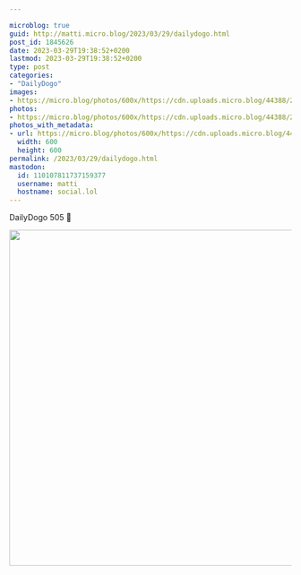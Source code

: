```yaml
---

microblog: true
guid: http://matti.micro.blog/2023/03/29/dailydogo.html
post_id: 1845626
date: 2023-03-29T19:38:52+0200
lastmod: 2023-03-29T19:38:52+0200
type: post
categories:
- "DailyDogo"
images:
- https://micro.blog/photos/600x/https://cdn.uploads.micro.blog/44388/2023/69a92cee97.jpg
photos:
- https://micro.blog/photos/600x/https://cdn.uploads.micro.blog/44388/2023/69a92cee97.jpg
photos_with_metadata:
- url: https://micro.blog/photos/600x/https://cdn.uploads.micro.blog/44388/2023/69a92cee97.jpg
  width: 600
  height: 600
permalink: /2023/03/29/dailydogo.html
mastodon:
  id: 110107811737159377
  username: matti
  hostname: social.lol
---
```

DailyDogo 505 🐶

<img src="https://micro.blog/photos/600x/https://blog.martin-haehnel.de/uploads/2023/69a92cee97.jpg" width="600" height="600" alt="" />
